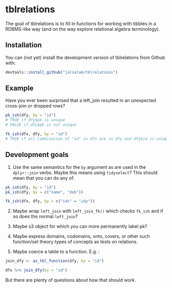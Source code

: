 # tblrelations

The goal of tblrelations is to fill in functions for working with tibbles in a RDBMS-like way (and on the way explore relational algebra terminology).

## Installation

You can (not yet) install the development version of tblrelations from Github with:

``` r
devtools::install_github("jalsalam/tblrelations")
```

## Example

Have you ever been surprised that a left_join resulted in an unexpected cross-join or dropped rows?

``` r
pk_ish(dfy, by = "id")
# TRUE if dfy$pk is unique
# FALSE if dfy$pk is not unique

fk_ish(dfx, dfy, by = "id")
# TRUE if all combination of "id" in dfx are in dfy and dfy$id is unique.

```

## Development goals

1. Use the same semantics for the `by` argument as are used in the `dplyr::join` verbs. Maybe this means using `tidyselect`? This should mean that you can do any of:

``` r
pk_ish(dfy, by = "id")
pk_ish(dfy, by = c("name", "dob"))

fk_ish(dfx, dfy, by = c("idx" = "idy"))
```

2. Maybe wrap `left_join` with `left_join_fk()` which checks `fk_ish` and if so does the normal `left_join`?

3. Maybe s3 object for which you can more permanently label pk?

4. Maybe express domains, codomains, onto, covers, or other such function/set theory types of concepts as tests on relations.

5. Maybe coerce a table to a function. E.g. :

```r
join_dfy <- as_tbl_function(dfy, by = "id")

dfx %>% join_dfy(by = "id")
```

But there are plenty of questions about how that should work.
